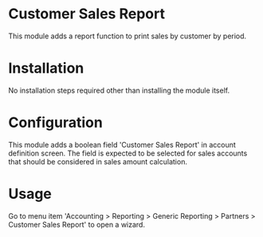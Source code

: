 Customer Sales Report
=====================

This module adds a report function to print sales by customer by period.

Installation
============

No installation steps required other than installing the module itself.

Configuration
=============

This module adds a boolean field 'Customer Sales Report' in account definition screen. The field is expected to be selected for sales accounts that should be considered in sales amount calculation.

Usage
=====

Go to menu item 'Accounting > Reporting > Generic Reporting > Partners > Customer Sales Report' to open a wizard.

